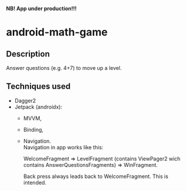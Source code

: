 **NB! App under production!!!**

# android-math-game

## Description
Answer questions (e.g. 4+7) to move up a level.

## Techniques used
* Dagger2  
* Jetpack (androidx):  
  * MVVM,  
  * Binding,  
  * Navigation.  
	Navigation in app works like this:  
	
	  WelcomeFragment => LevelFragment (contains ViewPager2 wich contains AnswerQuestionsFragments) => WinFragment.  
	  
	  Back press always leads back to WelcomeFragment. This is intended. 

